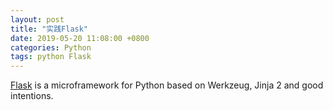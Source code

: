 ```yaml
---
layout: post
title: "实践Flask"
date: 2019-05-20 11:08:00 +0800
categories: Python
tags: python Flask
---
```


[Flask](http://flask.pocoo.org/) is a microframework for Python based on Werkzeug, Jinja 2 and good intentions.

